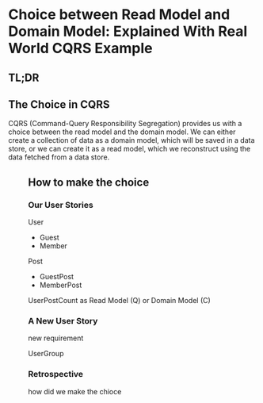 # Choice between Read Model and Domain Model: Explained With Real World CQRS Example

## TL;DR

## The Choice in CQRS

CQRS (Command-Query Responsibility Segregation) provides us with a choice between the read model and the domain model. We can either create a collection of data as a domain model, which will be saved in a data store, or we can create it as a read model, which we reconstruct using the data fetched from a data store.

<figure>

## How to make the choice

### Our User Stories

User

- Guest
- Member

Post

- GuestPost
- MemberPost

UserPostCount as Read Model (Q) or Domain Model (C)

### A New User Story

new requirement

UserGroup

### Retrospective

how did we make the chioce

